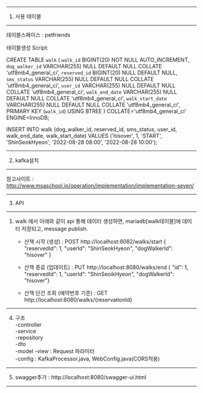 ---------------------------------------------------
1. 사용 테이블
---------------------------------------------------
테이블스페이스 : petfriends

테이블생성 Script: 

CREATE TABLE `walk` (
	`walk_id` BIGINT(20) NOT NULL AUTO_INCREMENT,
	`dog_walker_id` VARCHAR(255) NULL DEFAULT NULL COLLATE 'utf8mb4_general_ci',
	`reserved_id` BIGINT(20) NULL DEFAULT NULL,
	`sms_status` VARCHAR(255) NULL DEFAULT NULL COLLATE 'utf8mb4_general_ci',
	`user_id` VARCHAR(255) NULL DEFAULT NULL COLLATE 'utf8mb4_general_ci',
	`walk_end_date` VARCHAR(255) NULL DEFAULT NULL COLLATE 'utf8mb4_general_ci',
	`walk_start_date` VARCHAR(255) NULL DEFAULT NULL COLLATE 'utf8mb4_general_ci',
	PRIMARY KEY (`walk_id`) USING BTREE
)
COLLATE='utf8mb4_general_ci'
ENGINE=InnoDB;

INSERT INTO walk (dog_walker_id, reserved_id, sms_status, user_id, walk_end_date, walk_start_date) 
VALUES ('hisover', 1, 'START', 'ShinSeokHyeon', '2022-08-28 08:00', '2022-08-28 10:00');

---------------------------------------------------  
2. kafka설치  
---------------------------------------------------  
참고사이트 : http://www.msaschool.io/operation/implementation/implementation-seven/  

--------------------------------------------------  
3. API
--------------------------------------------------  
1) walk 에서 아래와 같이 api 통해 데이터 생성하면, mariadb[walk테이블]에 데이터 저장되고, message publish.
    - 산책 시작 (생성) : POST http://localhost:8082/walks/start 
                    { "reservedId": 1, 
                      "userId": "ShinSeokHyeon", 
                      "dogWalkerId": "hisover" }  

    - 산책 종료 (업데이트) : PUT http://localhost:8080/walks/end
    						  { "id": 1,
  								"reservedId": 1, 
  								"userId": "ShinSeoikHyeon", 
  								"dogWalkerId": "hisover"}
  	- 산책 단건 조회 (예약번호 기준) : GET http://localhost:8080/walks/{reservationId}

--------------------------------------------------  
4. 구조   
   -controller  
   -service  
   -repository  
   -dto  
   -model
   -view : Request 파라미터  
   -config : KafkaProcessor.java, WebConfig.java(CORS적용)  
--------------------------------------------------  
5. swagger추가 : http://localhost:8080/swagger-ui.html  
--------------------------------------------------  
